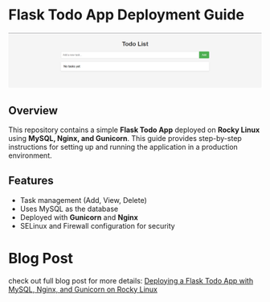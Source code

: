 # Flask Todo App Deployment Guide

![flask todo app](flask_to_do_app.PNG)

## Overview
This repository contains a simple **Flask Todo App** deployed on **Rocky Linux** using **MySQL, Nginx, and Gunicorn**. This guide provides step-by-step instructions for setting up and running the application in a production environment.

## Features
- Task management (Add, View, Delete)
- Uses MySQL as the database
- Deployed with **Gunicorn** and **Nginx**
- SELinux and Firewall configuration for security

# Blog Post
check out full blog post for more details: [Deploying a Flask Todo App with MySQL, Nginx, and Gunicorn on Rocky Linux](https://netopsautomation.medium.com/deploying-a-flask-todo-app-with-mysql-nginx-and-gunicorn-on-rocky-linux-22100d58b216)
